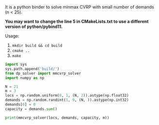 It is a python binder to solve minmax CVRP with small number of demands (n < 25).

**You may want to change the line 5 in CMakeLists.txt to use a different version of python/pybind11.**

Usage:

1. `mkdir build && cd build`
2. `cmake ..`
3. `make`


```python
import sys
sys.path.append('build/')
from dp_solver import mmcvrp_solver
import numpy as np

N = 21
m = 3
locs = np.random.uniform(0, 1, (N, 2)).astype(np.float32)
demands = np.random.randint(1, 9, (N, )).astype(np.int32)
demands[0] = 0
capacity = demands.sum()

print(mmcvrp_solver(locs, demands, capacity, m))
```
